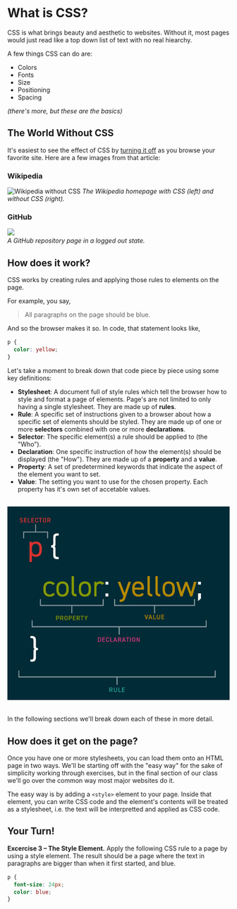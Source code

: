 # What is CSS?

CSS is what brings beauty and aesthetic to websites. Without it, most pages would just read like a top down list of text with no real hiearchy.

A few things CSS can do are:
- Colors
- Fonts
- Size
- Positioning
- Spacing

<em>(there's more, but these are the basics)</em>

## The World Without CSS

It's easiest to see the effect of CSS by [turning it off](https://css-tricks.com/that-time-i-tried-browsing-the-web-without-css/) as you browse your favorite site. Here are a few images from that article:

### Wikipedia
![Wikipedia without CSS](https://i0.wp.com/css-tricks.com/wp-content/uploads/2019/04/s_601945040BCA3610D759145A4442799C97B904D9A9F8326DD30FDF0CF48A96B7_1555363400264_wikipedia-compare.jpg?ssl=1)
<em>The Wikipedia homepage with CSS (left) and without CSS (right).</em>


### GitHub
<img src="https://i0.wp.com/css-tricks.com/wp-content/uploads/2019/04/s_601945040BCA3610D759145A4442799C97B904D9A9F8326DD30FDF0CF48A96B7_1555180613247_guthub-repo-single.jpg" width="50%">
<br />
<em>A GitHub repository page in a logged out state.</em>

<br />

## How does it work?
CSS works by creating rules and applying those rules to elements on the page.

For example, you say,
> All paragraphs on the page should be blue.

And so the browser makes it so. In code, that statement looks like,
```css
p {
  color: yellow;
}
```

Let's take a moment to break down that code piece by piece using some key definitions:

- **Stylesheet**: A document full of style rules which tell the browser how to style and format a page of elements. Page's are not limited to only having a single stylesheet. They are made up of **rules**.
- **Rule**: A specific set of instructions given to a browser about how a specific set of elements should be styled. They are made up of one or more **selectors** combined with one or more **declarations**.
- **Selector**: The specific element(s) a rule should be applied to (the "Who").
- **Declaration**: One specific instruction of how the element(s) should be displayed (the "How"). They are made up of a **property** and a **value**.
- **Property**: A set of predetermined keywords that indicate the aspect of the element you want to set.
- **Value**: The setting you want to use for the chosen property. Each property has it's own set of accetable values.
<br /><br />

![An infographic breaking down each part of a a rule](../../_media/02_01_diagram-css-rule.jpg)
<br /><br />

In the following sections we'll break down each of these in more detail.

## How does it get on the page?
Once you have one or more stylesheets, you can load them onto an HTML page in two ways. We'll be starting off with the "easy way" for the sake of simplicity working through exercises, but in the final section of our class we'll go over the common way most major websites do it.

The easy way is by adding a `<style>` element to your page. Inside that element, you can write CSS code and the element's contents will be treated as a stylesheet, i.e. the text will be interpretted and applied as CSS code.

## Your Turn!
**Excercise 3 – The Style Element.** Apply the following CSS rule to a page by using a style element. The result should be a page where the text in paragraphs are bigger than when it first started, and blue.

```css
p {
  font-size: 24px;
  color: blue;
}
```